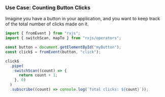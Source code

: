 ### Use Case: Counting Button Clicks

Imagine you have a button in your application, and you want to keep track of the total number of clicks made on it.

```typescript
import { fromEvent } from "rxjs";
import { switchScan, mapTo } from "rxjs/operators";

const button = document.getElementById("myButton");
const click$ = fromEvent(button, "click");

click$
  .pipe(
    switchScan((count) => {
      return count + 1;
    }, 0)
  )
  .subscribe((count) => console.log(`Total clicks: ${count}`));
```

